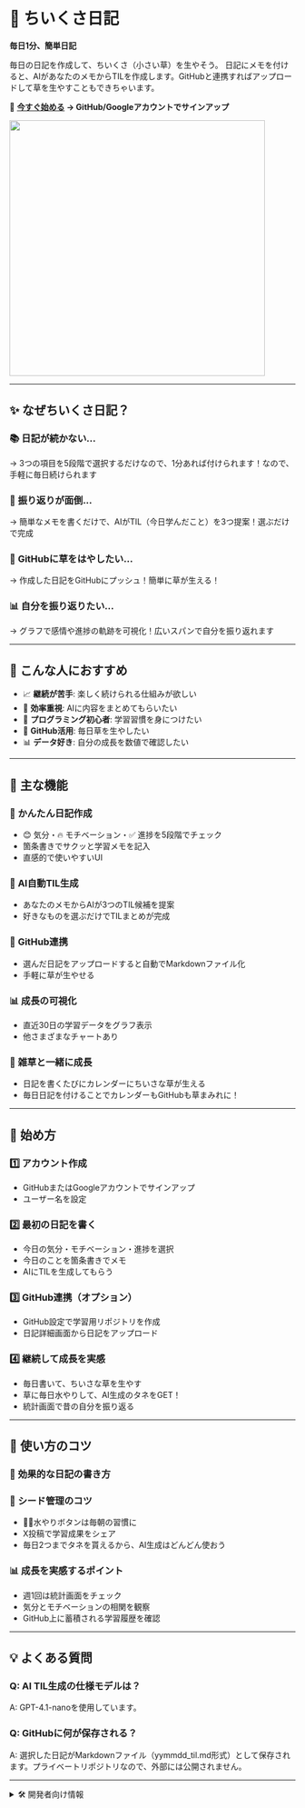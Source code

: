 # 🌱 ちいくさ日記

**毎日1分、簡単日記**

毎日の日記を作成して、ちいくさ（小さい草）を生やそう。 
日記にメモを付けると、AIがあなたのメモからTILを作成します。GitHubと連携すればアップロードして草を生やすこともできちゃいます。


🔗 **[今すぐ始める](https://chiikusa-diary.fly.dev/) → GitHub/Googleアカウントでサインアップ**

 <img src="https://github.com/user-attachments/assets/f4844cb9-99a5-412d-9c2c-ac349379c454" width="450">

---

## ✨ なぜちいくさ日記？

### 📚 **日記が続かない...**
→ 3つの項目を5段階で選択するだけなので、1分あれば付けられます！なので、手軽に毎日続けられます

### 📝 **振り返りが面倒...**  
→ 簡単なメモを書くだけで、AIがTIL（今日学んだこと）を3つ提案！選ぶだけで完成

### 💼 **GitHubに草をはやしたい...**
→ 作成した日記をGitHubにプッシュ！簡単に草が生える！

### 📊 **自分を振り返りたい...**
→ グラフで感情や進捗の軌跡を可視化！広いスパンで自分を振り返れます

---

## 🎯 こんな人におすすめ

- 📈 **継続が苦手**: 楽しく続けられる仕組みが欲しい  
- 🤖 **効率重視**: AIに内容をまとめてもらいたい
- 🔰 **プログラミング初心者**: 学習習慣を身につけたい
- 🐙 **GitHub活用**: 毎日草を生やしたい
- 📊 **データ好き**: 自分の成長を数値で確認したい

---

## 🌟 主な機能

### 📝 **かんたん日記作成**
- 😊 気分・🔥 モチベーション・✅ 進捗を5段階でチェック
- 箇条書きでサクッと学習メモを記入
- 直感的で使いやすいUI

### 🤖 **AI自動TIL生成**  
- あなたのメモからAIが3つのTIL候補を提案
- 好きなものを選ぶだけでTILまとめが完成

### 🐙 **GitHub連携**
- 選んだ日記をアップロードすると自動でMarkdownファイル化
- 手軽に草が生やせる

### 📊 **成長の可視化**
- 直近30日の学習データをグラフ表示
- 他さまざまなチャートあり

### 🌱 **雑草と一緒に成長**
- 日記を書くたびにカレンダーにちいさな草が生える
- 毎日日記を付けることでカレンダーもGitHubも草まみれに！

---

## 🚀 始め方

### 1️⃣ **アカウント作成**
- GitHubまたはGoogleアカウントでサインアップ
- ユーザー名を設定

### 2️⃣ **最初の日記を書く**
- 今日の気分・モチベーション・進捗を選択
- 今日のことを箇条書きでメモ
- AIにTILを生成してもらう

### 3️⃣ **GitHub連携（オプション）**
- GitHub設定で学習用リポジトリを作成
- 日記詳細画面から日記をアップロード

### 4️⃣ **継続して成長を実感**
- 毎日書いて、ちいさな草を生やす
- 草に毎日水やりして、AI生成のタネをGET！
- 統計画面で昔の自分を振り返る

---

## 🎯 使い方のコツ

### 📝 **効果的な日記の書き方**

### 🌱 **シード管理のコツ**  
- 🌱💧水やりボタンは毎朝の習慣に
- X投稿で学習成果をシェア
- 毎日2つまでタネを貰えるから、AI生成はどんどん使おう

### 📊 **成長を実感するポイント**
- 週1回は統計画面をチェック
- 気分とモチベーションの相関を観察
- GitHub上に蓄積される学習履歴を確認

---

## 💡 よくある質問

### **Q: AI TIL生成の仕様モデルは？**
A: GPT-4.1-nanoを使用しています。

### **Q: GitHubに何が保存される？**
A: 選択した日記がMarkdownファイル（yymmdd_til.md形式）として保存されます。プライベートリポジトリなので、外部には公開されません。

---

<details>
<summary>🛠️ 開発者向け情報</summary>

## 技術仕様

| カテゴリ | 使用技術 |
| --- | --- |
| フロントエンド | TailwindCSS / daisyUI / Hotwire / Javascript |
| バックエンド | Ruby 3.3.6 / Rails 7.2.2 |
| データベース | PostgreSQL (neon) |
| 開発環境 | Docker |
| インフラ | Fly.io |
| API | OAuth 2.0 (GitHub, Google) |
| VCS | GitHub |

</details>
